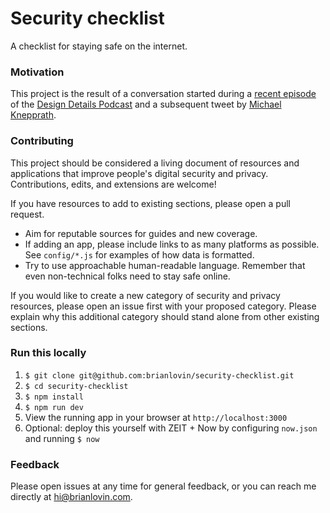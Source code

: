 # Security checklist
A checklist for staying safe on the internet.

### Motivation
This project is the result of a conversation started during a [recent episode](https://spec.fm/podcasts/design-details/249464) of the [Design Details Podcast](https://spec.fm/podcasts/design-details/) and a subsequent tweet by [Michael Knepprath](https://twitter.com/mknepprath/status/1083966912420372481).

### Contributing
This project should be considered a living document of resources and applications that improve people's digital security and privacy. Contributions, edits, and extensions are welcome!

If you have resources to add to existing sections, please open a pull request.

- Aim for reputable sources for guides and new coverage.
- If adding an app, please include links to as many platforms as possible. See `config/*.js` for examples of how data is formatted.
- Try to use approachable human-readable language. Remember that even non-technical folks need to stay safe online.

If you would like to create a new category of security and privacy resources, please open an issue first with your proposed category. Please explain why this additional category should stand alone from other existing sections.

### Run this locally
1. `$ git clone git@github.com:brianlovin/security-checklist.git`
2. `$ cd security-checklist`
3. `$ npm install`
4. `$ npm run dev`
5. View the running app in your browser at `http://localhost:3000`
6. Optional: deploy this yourself with ZEIT + Now by configuring `now.json` and running `$ now`

### Feedback
Please open issues at any time for general feedback, or you can reach me directly at hi@brianlovin.com.